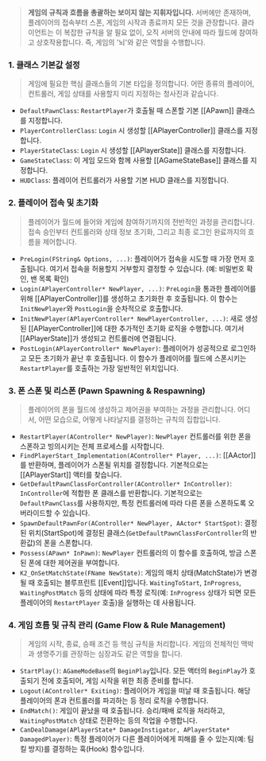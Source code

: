 ---
---
> **게임의 규칙과 흐름을 총괄하는 보이지 않는 지휘자입니다.** 서버에만 존재하며, 플레이어의 접속부터 스폰, 게임의 시작과 종료까지 모든 것을 관장합니다. 클라이언트는 이 복잡한 규칙을 알 필요 없이, 오직 서버의 안내에 따라 월드에 참여하고 상호작용합니다. 즉, 게임의 '뇌'와 같은 역할을 수행합니다.
 
### **1. 클래스 기본값 설정**
> 게임에 필요한 핵심 클래스들의 기본 타입을 정의합니다. 어떤 종류의 플레이어, 컨트롤러, 게임 상태를 사용할지 미리 지정하는 청사진과 같습니다.
* `DefaultPawnClass`: `RestartPlayer`가 호출될 때 스폰할 기본 [[APawn]] 클래스를 지정합니다.
* `PlayerControllerClass`: `Login` 시 생성할 [[APlayerController]] 클래스를 지정합니다.
* `PlayerStateClass`: `Login` 시 생성할 [[APlayerState]] 클래스를 지정합니다.
* `GameStateClass`: 이 게임 모드와 함께 사용할 [[AGameStateBase]] 클래스를 지정합니다.
* `HUDClass`: 플레이어 컨트롤러가 사용할 기본 HUD 클래스를 지정합니다.

### **2. 플레이어 접속 및 초기화**
> 플레이어가 월드에 들어와 게임에 참여하기까지의 전반적인 과정을 관리합니다. 접속 승인부터 컨트롤러와 상태 정보 초기화, 그리고 최종 로그인 완료까지의 흐름을 제어합니다.
* `PreLogin(FString& Options, ...)`:
	플레이어가 접속을 시도할 때 가장 먼저 호출됩니다. 여기서 접속을 허용할지 거부할지 결정할 수 있습니다. (예: 비밀번호 확인, 밴 목록 확인)
* `Login(APlayerController* NewPlayer, ...)`:
	`PreLogin`을 통과한 플레이어를 위해 [[APlayerController]]를 생성하고 초기화한 후 호출됩니다. 이 함수는 `InitNewPlayer`와 `PostLogin`을 순차적으로 호출합니다.
* `InitNewPlayer(APlayerController* NewPlayerController, ...)`:
	새로 생성된 [[APlayerController]]에 대한 추가적인 초기화 로직을 수행합니다. 여기서 [[APlayerState]]가 생성되고 컨트롤러에 연결됩니다.
* `PostLogin(APlayerController* NewPlayer)`:
	플레이어가 성공적으로 로그인하고 모든 초기화가 끝난 후 호출됩니다. 이 함수가 플레이어를 월드에 스폰시키는 `RestartPlayer`를 호출하는 가장 일반적인 위치입니다.

### **3. 폰 스폰 및 리스폰 (Pawn Spawning & Respawning)**
> 플레이어의 폰을 월드에 생성하고 제어권을 부여하는 과정을 관리합니다. 어디서, 어떤 모습으로, 어떻게 나타날지를 결정하는 규칙의 집합입니다.
* `RestartPlayer(AController* NewPlayer)`:
	`NewPlayer` 컨트롤러를 위한 폰을 스폰하고 빙의시키는 전체 프로세스를 시작합니다.
* `FindPlayerStart_Implementation(AController* Player, ...)`:
	[[AActor]]를 반환하며, 플레이어가 스폰될 위치를 결정합니다. 기본적으로는 [[APlayerStart]] 액터를 찾습니다.
* `GetDefaultPawnClassForController(AController* InController)`:
	`InController`에 적합한 폰 클래스를 반환합니다. 기본적으로는 `DefaultPawnClass`를 사용하지만, 특정 컨트롤러에 따라 다른 폰을 스폰하도록 오버라이드할 수 있습니다.
* `SpawnDefaultPawnFor(AController* NewPlayer, AActor* StartSpot)`:
	결정된 위치(StartSpot)에 결정된 클래스(`GetDefaultPawnClassForController`의 반환값)의 폰을 스폰합니다.
* `Possess(APawn* InPawn)`: `NewPlayer` 컨트롤러의 이 함수를 호출하여, 방금 스폰된 폰에 대한 제어권을 부여합니다.
* `K2_OnSetMatchState(FName NewState)`:
	게임의 매치 상태(MatchState)가 변경될 때 호출되는 블루프린트 [[Event]]입니다. `WaitingToStart`, `InProgress`, `WaitingPostMatch` 등의 상태에 따라 특정 로직(예: `InProgress` 상태가 되면 모든 플레이어의 `RestartPlayer` 호출)을 실행하는 데 사용됩니다.

### **4. 게임 흐름 및 규칙 관리 (Game Flow & Rule Management)**
> 게임의 시작, 종료, 승패 조건 등 핵심 규칙을 처리합니다. 게임의 전체적인 맥박과 생명주기를 관장하는 심장과도 같은 역할을 합니다.
* `StartPlay()`: `AGameModeBase`의 `BeginPlay`입니다. 모든 액터의 `BeginPlay`가 호출되기 전에 호출되어, 게임 시작을 위한 최종 준비를 합니다.
* `Logout(AController* Exiting)`:
	플레이어가 게임을 떠날 때 호출됩니다. 해당 플레이어의 폰과 컨트롤러를 파괴하는 등 정리 로직을 수행합니다.
* `EndMatch()`:
	게임이 끝났을 때 호출됩니다. 승리/패배 로직을 처리하고, `WaitingPostMatch` 상태로 전환하는 등의 작업을 수행합니다.
* `CanDealDamage(APlayerState* DamageInstigator, APlayerState* DamagedPlayer)`:
	특정 플레이어가 다른 플레이어에게 피해를 줄 수 있는지(예: 팀킬 방지)를 결정하는 훅(Hook) 함수입니다.